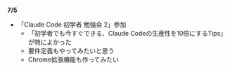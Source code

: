 **7/5**
- 「Claude Code 初学者 勉強会 2」参加
  - 「初学者でも今すぐできる、Claude Codeの生産性を10倍にするTips」が特によかった
  - 要件定義もやってみたいと思う
  - Chrome拡張機能も作ってみたい
<br>
